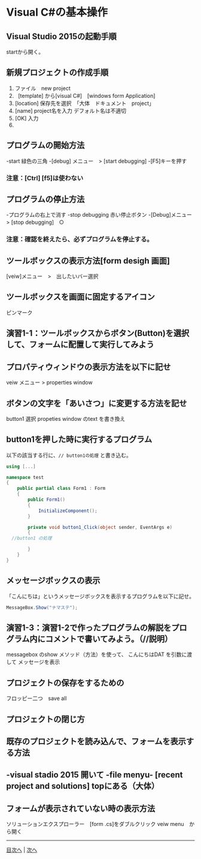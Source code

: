 # Visual C#の基本操作
## Visual Studio 2015の起動手順
startから開く。


## 新規プロジェクトの作成手順
1.	 ファイル　new project 
2.   [template] から[visual C#]　[windows form Application]
3.	 [location] 保存先を選択　「大体　ドキュメント　project」
4.	 [name] project名を入力 デフォルト名は不適切
5.	 [OK] 入力
6.   
## プログラムの開始方法
-start 緑色の三角
-[debug] メニュー　> [start debugging]
-[F5]キーを押す

### 注意：[Ctrl] [f5]は使わない
## プログラムの停止方法
-プログラムの右上で消す
-stop debugging 赤い停止ボタン
-[Debug]メニュー　> [stop debugging]　○
### 注意：確認を終えたら、必ずプログラムを停止する。

## ツールボックスの表示方法[form desigh 画面]
[veiw]メニュー　>　出したいバー選択


## ツールボックスを画面に固定するアイコン
ピンマーク


## 演習1-1：ツールボックスからボタン(Button)を選択して、フォームに配置して実行してみよう



## プロパティウィンドウの表示方法を以下に記せ
veiw メニュー > properties window

## ボタンの文字を「あいさつ」に変更する方法を記せ
button1 選択
propeties window のtext を書き換え

## button1を押した時に実行するプログラム
以下の該当する行に、`// button1の処理` と書き込む。

```cs
using [...]

namespace test
{
    public partial class Form1 : Form
    {
        public Form1()
        {
            InitializeComponent();
        }

        private void button1_Click(object sender, EventArgs e)
        {
  //button1 の処理

        }
    }
}
```

## メッセージボックスの表示
「こんにちは」というメッセージボックスを表示するプログラムを以下に記せ。

```cs
MessageBox.Show("ナマステ");
```
## 演習1-3：演習1-2で作ったプログラムの解説をプログラム内にコメントで書いてみよう。（//説明）
messagebox のshow メソッド（方法）を使って、
こんにちはDAT を引数に渡して
メッセージを表示
## プロジェクトの保存をするための
フロッピー二つ　save all
## プロジェクトの閉じ方



## 既存のプロジェクトを読み込んで、フォームを表示する方法
-visual stadio 2015 開いて
-file menyu- [recent project and solutions]
topにある（大体）
-

## フォームが表示されていない時の表示方法
ソリューションエクスプローラー　[form .cs]をダブルクリック
veiw menu　から開く

---

[目次へ](README.md#%E7%9B%AE%E6%AC%A1) | [次へ](README.md#%E3%83%97%E3%83%AD%E3%82%B0%E3%83%A9%E3%83%9F%E3%83%B3%E3%82%B0%E3%81%AE%E8%82%9D)
